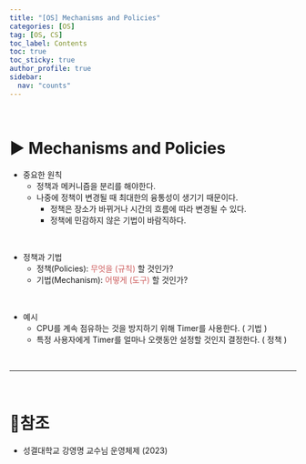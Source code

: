 ```yaml
---
title: "[OS] Mechanisms and Policies"
categories: [OS]
tag: [OS, CS]
toc_label: Contents
toc: true
toc_sticky: true
author_profile: true
sidebar:
  nav: "counts"
---
```


<br>

# ▶ Mechanisms and Policies

- 중요한 원칙
  - 정책과 메커니즘을 분리를 해야한다.
  - 나중에 정책이 변경될 때 최대한의 융통성이 생기기 때문이다.
    - 정책은 장소가 바뀌거나 시간의 흐름에 따라 변경될 수 있다.
    - 정책에 민감하지 않은 기법이 바람직하다.

<br>

- 정책과 기법
  - 정책(Policies): <span style="color:indianred">무엇을 (규칙)</span> 할 것인가?
  - 기법(Mechanism): <span style="color:indianred">어떻게 (도구)</span> 할 것인가?

<br>

- 예시
  - CPU를 계속 점유하는 것을 방지하기 위해 Timer를 사용한다. ( 기법 )
  - 특정 사용자에게 Timer를 얼마나 오랫동안 설정할 것인지 결정한다. ( 정책 )

<br>

---

<br>

# 📎참조

- 성결대학교 강영명 교수님 운영체제 (2023)
